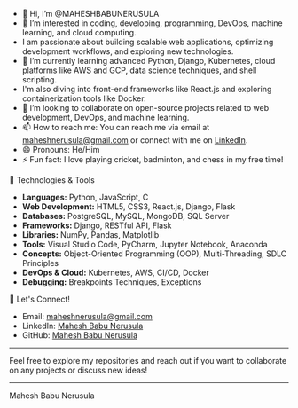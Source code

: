 - 👋 Hi, I’m @MAHESHBABUNERUSULA
- 👀 I’m interested in coding, developing, programming, DevOps, machine learning, and cloud computing.
- I am passionate about building scalable web applications, optimizing development workflows, and exploring new technologies.
- 🌱 I’m currently learning advanced Python, Django, Kubernetes, cloud platforms like AWS and GCP, data science techniques, and shell scripting.
- I'm also diving into front-end frameworks like React.js and exploring containerization tools like Docker.
- 💞️ I’m looking to collaborate on open-source projects related to web development, DevOps, and machine learning.
- 📫 How to reach me: You can reach me via email at maheshnerusula@gmail.com or connect with me on [LinkedIn](https://www.linkedin.com/in/maheshnerusula/).
- 😄 Pronouns: He/Him
- ⚡ Fun fact: I love playing cricket, badminton, and chess in my free time!

🔧 Technologies & Tools

- **Languages:** Python, JavaScript, C
- **Web Development:** HTML5, CSS3, React.js, Django, Flask
- **Databases:** PostgreSQL, MySQL, MongoDB, SQL Server
- **Frameworks:** Django, RESTful API, Flask
- **Libraries:** NumPy, Pandas, Matplotlib
- **Tools:** Visual Studio Code, PyCharm, Jupyter Notebook, Anaconda
- **Concepts:** Object-Oriented Programming (OOP), Multi-Threading, SDLC Principles
- **DevOps & Cloud:** Kubernetes, AWS,  CI/CD, Docker
- **Debugging:** Breakpoints Techniques, Exceptions

💬 Let's Connect!

- Email: maheshnerusula@gmail.com
- LinkedIn: [Mahesh Babu Nerusula](https://www.linkedin.com/in/mahesh-babu-nerusula-1b2202231/)
- GitHub: [Mahesh Babu Nerusula](https://github.com/maheshnerusula)

---

Feel free to explore my repositories and reach out if you want to collaborate on any projects or discuss new ideas!

---

Mahesh Babu Nerusula

<!---
MAHESHBABUNERUSULA/MAHESHBABUNERUSULA is a ✨ special ✨ repository because its `README.md` (this file) appears on your GitHub profile.
You can click the Preview link to take a look at your changes.
--->
